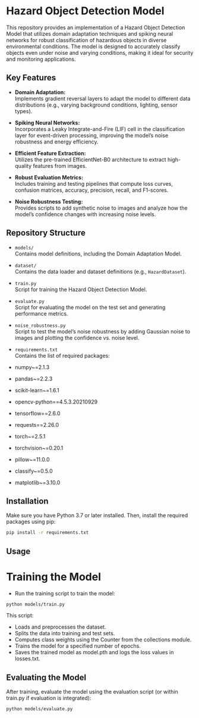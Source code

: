 # Hazard Object Detection Model

This repository provides an implementation of a Hazard Object Detection Model that utilizes domain adaptation techniques
and spiking neural networks for robust classification of hazardous objects in diverse environmental conditions. The
model is designed to accurately classify objects even under noise and varying conditions, making it ideal for security
and monitoring applications.

## Key Features

- **Domain Adaptation:**  
  Implements gradient reversal layers to adapt the model to different data distributions (e.g., varying background
  conditions, lighting, sensor types).

- **Spiking Neural Networks:**  
  Incorporates a Leaky Integrate-and-Fire (LIF) cell in the classification layer for event-driven processing, improving
  the model’s noise robustness and energy efficiency.

- **Efficient Feature Extraction:**  
  Utilizes the pre-trained EfficientNet-B0 architecture to extract high-quality features from images.

- **Robust Evaluation Metrics:**  
  Includes training and testing pipelines that compute loss curves, confusion matrices, accuracy, precision, recall, and
  F1-scores.

- **Noise Robustness Testing:**  
  Provides scripts to add synthetic noise to images and analyze how the model’s confidence changes with increasing noise
  levels.

## Repository Structure

- `models/`  
  Contains model definitions, including the Domain Adaptation Model.

- `dataset/`  
  Contains the data loader and dataset definitions (e.g., `HazardDataset`).

- `train.py`  
  Script for training the Hazard Object Detection Model.

- `evaluate.py`  
  Script for evaluating the model on the test set and generating performance metrics.

- `noise_robustness.py`  
  Script to test the model’s noise robustness by adding Gaussian noise to images and plotting the confidence vs. noise
  level.

- `requirements.txt`  
  Contains the list of required packages:

- numpy~=2.1.3
- pandas~=2.2.3
- scikit-learn~=1.6.1
- opencv-python==4.5.3.20210929
- tensorflow==2.6.0
- requests==2.26.0
- torch~=2.5.1
- torchvision~=0.20.1
- pillow~=11.0.0
- classify~=0.5.0
- matplotlib~=3.10.0

## Installation

Make sure you have Python 3.7 or later installed. Then, install the required packages using pip:

```bash
pip install -r requirements.txt
```

## Usage

# Training the Model

- Run the training script to train the model:

```bash
python models/train.py 
```

This script:

- Loads and preprocesses the dataset.
- Splits the data into training and test sets.
- Computes class weights using the Counter from the collections module.
- Trains the model for a specified number of epochs.
- Saves the trained model as model.pth and logs the loss values in losses.txt.

## Evaluating the Model

After training, evaluate the model using the evaluation script (or within train.py if evaluation is integrated):

```bash
python models/evaluate.py
```